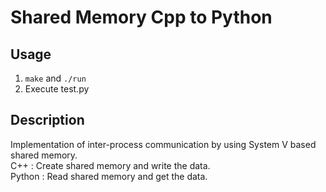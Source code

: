 # Shared Memory Cpp to Python  

## Usage 
1. `make` and `./run`  
2. Execute test.py 

## Description  
Implementation of inter-process communication by using System V based shared memory.  
C++ : Create shared memory and write the data.   
Python : Read shared memory and get the data. 
